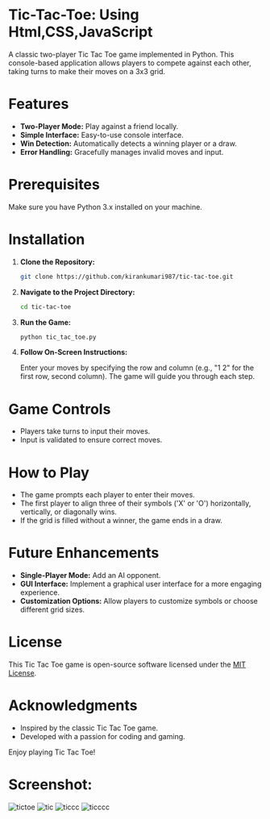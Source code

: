 # Tic-Tac-Toe: Using Html,CSS,JavaScript


A classic two-player Tic Tac Toe game implemented in Python. This console-based application allows players to compete against each other, taking turns to make their moves on a 3x3 grid.

# Features

- **Two-Player Mode:** Play against a friend locally.
- **Simple Interface:** Easy-to-use console interface.
- **Win Detection:** Automatically detects a winning player or a draw.
- **Error Handling:** Gracefully manages invalid moves and input.

# Prerequisites

Make sure you have Python 3.x installed on your machine.

# Installation

1. **Clone the Repository:**

    ```bash
    git clone https://github.com/kirankumari987/tic-tac-toe.git
    ```

2. **Navigate to the Project Directory:**

    ```bash
    cd tic-tac-toe
    ```

3. **Run the Game:**

    ```bash
    python tic_tac_toe.py
    ```

4. **Follow On-Screen Instructions:**

    Enter your moves by specifying the row and column (e.g., "1 2" for the first row, second column). The game will guide you through each step.

# Game Controls

- Players take turns to input their moves.
- Input is validated to ensure correct moves.

# How to Play

- The game prompts each player to enter their moves.
- The first player to align three of their symbols ('X' or 'O') horizontally, vertically, or diagonally wins.
- If the grid is filled without a winner, the game ends in a draw.

# Future Enhancements

- **Single-Player Mode:** Add an AI opponent.
- **GUI Interface:** Implement a graphical user interface for a more engaging experience.
- **Customization Options:** Allow players to customize symbols or choose different grid sizes.

# License

This Tic Tac Toe game is open-source software licensed under the [MIT License](LICENSE).

# Acknowledgments

- Inspired by the classic Tic Tac Toe game.
- Developed with a passion for coding and gaming.

Enjoy playing Tic Tac Toe!


# Screenshot:
![tictoe](https://github.com/kirankumari987/Tic-Tac-Toe-Html-CSS-JavaScript/assets/141491101/b4c0815d-f357-4932-baf2-649e5c837bea)
![tic](https://github.com/kirankumari987/Tic-Tac-Toe-Html-CSS-JavaScript/assets/141491101/d805658f-26f5-4a45-9e18-35a33d2baac9)
![ticcc](https://github.com/kirankumari987/Tic-Tac-Toe-Html-CSS-JavaScript/assets/141491101/c6ff3446-610e-4d91-aa40-4138df7aae19)
![ticccc](https://github.com/kirankumari987/Tic-Tac-Toe-Html-CSS-JavaScript/assets/141491101/1989992d-ad87-4871-a468-11d11811c732)
